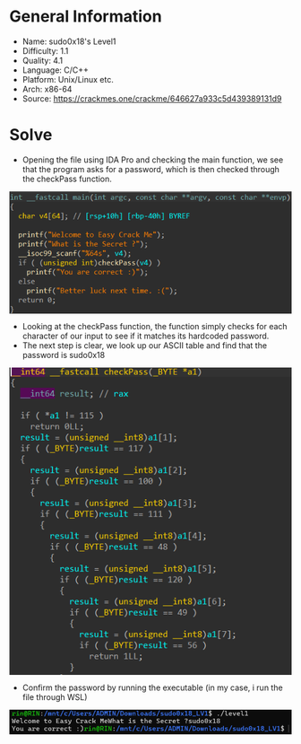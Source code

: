# General Information
- Name: sudo0x18's Level1
- Difficulty: 1.1
- Quality: 4.1
- Language: C/C++
- Platform: Unix/Linux etc.
- Arch: x86-64
- Source: https://crackmes.one/crackme/646627a933c5d439389131d9
# Solve
- Opening the file using IDA Pro and checking the main function, we see that the program asks for a password, which is then checked through the checkPass function.

<div style="margin: auto; display: flex; justify-content: center; align-items: center">
    <img 
        style="text-align: center; display: block; margin-left: auto; margin-right: auto"
        src="./Pictures/main.png"
        alt="main function">
    </img>
</div>

- Looking at the checkPass function, the function simply checks for each character of our input to see if it matches its hardcoded password.
- The next step is clear, we look up our ASCII table and find that the password is sudo0x18

<div style="margin: auto; display: flex; justify-content: center; align-items: center">
    <img 
        style="text-align: center; display: block; margin-left: auto; margin-right: auto"
        src="./Pictures/checkPass.png"
        alt="checkPass function">
    </img>
</div>

- Confirm the password by running the executable (in my case, i run the file through WSL)

<div style="margin: auto; display: flex; justify-content: center; align-items: center">
    <img 
        style="text-align: center; display: block; margin-left: auto; margin-right: auto"
        src="./Pictures/confirm.png"
        alt="Confirm answer">
    </img>
</div>